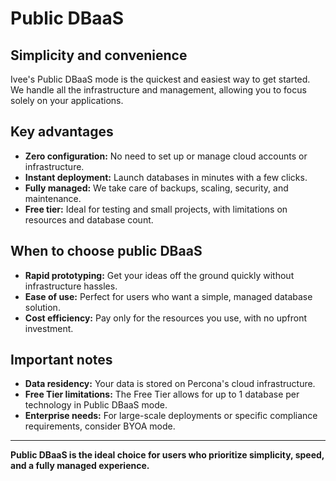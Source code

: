 # Public DBaaS

## Simplicity and convenience

Ivee's Public DBaaS mode is the quickest and easiest way to get started. 
We handle all the infrastructure and management, allowing you to focus solely on your applications.

## Key advantages

* **Zero configuration:** No need to set up or manage cloud accounts or infrastructure.
* **Instant deployment:** Launch databases in minutes with a few clicks.
* **Fully managed:** We take care of backups, scaling, security, and maintenance.
* **Free tier:** Ideal for testing and small projects, with limitations on resources and database count.

## When to choose public DBaaS

* **Rapid prototyping:** Get your ideas off the ground quickly without infrastructure hassles.
* **Ease of use:** Perfect for users who want a simple, managed database solution.
* **Cost efficiency:** Pay only for the resources you use, with no upfront investment.

## Important notes

* **Data residency:** Your data is stored on Percona's cloud infrastructure.
* **Free Tier limitations:** The Free Tier allows for up to 1 database per technology in Public DBaaS mode.
* **Enterprise needs:** For large-scale deployments or specific compliance requirements, consider BYOA mode.

---

**Public DBaaS is the ideal choice for users who prioritize simplicity, speed, and a fully managed experience.**
